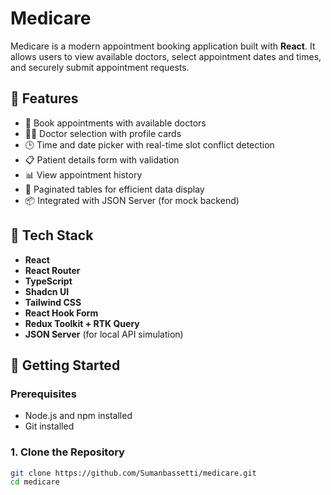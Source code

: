 # Medicare

Medicare is a modern appointment booking application built with **React**. It allows users to view available doctors, select appointment dates and times, and securely submit appointment requests.

## 📌 Features

- 📅 Book appointments with available doctors
- 🧑‍⚕️ Doctor selection with profile cards
- 🕒 Time and date picker with real-time slot conflict detection
- 📋 Patient details form with validation
- 📊 View appointment history
- 🔁 Paginated tables for efficient data display
- 📦 Integrated with JSON Server (for mock backend)

## 🔧 Tech Stack

- **React**
- **React Router**
- **TypeScript**
- **Shadcn UI**
- **Tailwind CSS**
- **React Hook Form**
- **Redux Toolkit + RTK Query**
- **JSON Server** (for local API simulation)

## 🚀 Getting Started

### Prerequisites

- Node.js and npm installed
- Git installed

### 1. Clone the Repository

```bash
git clone https://github.com/Sumanbassetti/medicare.git
cd medicare
```
